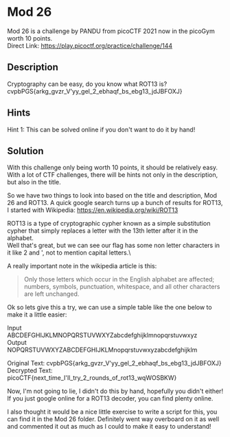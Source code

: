 # Mod 26
Mod 26 is a challenge by PANDU from picoCTF 2021 now in the picoGym worth 10 points.\
Direct Link:  https://play.picoctf.org/practice/challenge/144

## Description
Cryptography can be easy, do you know what ROT13 is?\
cvpbPGS{arkg_gvzr_V'yy_gel_2_ebhaqf_bs_ebg13_jdJBFOXJ}

## Hints
Hint 1:  This can be solved online if you don't want to do it by hand!

## Solution
With this challenge only being worth 10 points, it should be relatively easy.  With a lot of CTF challenges, there will be hints not only in the description, but also in the title.

So we have two things to look into based on the title and description, Mod 26 and ROT13.  A quick google search turns up a bunch of results for ROT13, I started with Wikipedia:  https://en.wikipedia.org/wiki/ROT13

ROT13 is a type of cryptographic cypher known as a simple substitution cypher that simply replaces a letter with the 13th letter after it in the alphabet.\
Well that's great, but we can see our flag has some non letter characters in it like 2 and ', not to mention capital letters.\

A really important note in the wikipedia article is this:
> Only those letters which occur in the English alphabet are affected; numbers, symbols, punctuation, whitespace, and all other characters are left unchanged. 

Ok so lets give this a try, we can use a simple table like the one below to make it a little easier:

Input\
ABCDEFGHIJKLMNOPQRSTUVWXYZabcdefghijklmnopqrstuvwxyz\
Output\
NOPQRSTUVWXYZABCDEFGHIJKLMnopqrstuvwxyzabcdefghijklm

Original Text:  cvpbPGS{arkg_gvzr_V'yy_gel_2_ebhaqf_bs_ebg13_jdJBFOXJ}\
Decrypted Text:  picoCTF{next_time_I'll_try_2_rounds_of_rot13_wqWOSBKW}

Now, I'm not going to lie, I didn't do this by hand, hopefully you didn't either! If you just google online for a ROT13 decoder, you can find plenty online.

I also thought it would be a nice little exercise to write a script for this, you can find it in the Mod 26 folder.  Definitely went way overboard on it as well and commented it out as much as I could to make it easy to understand!
